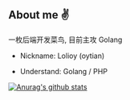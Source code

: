 ## About me ✌

一枚后端开发菜鸟, 目前主攻 Golang

- Nickname: Lolioy (oytian)

- Understand: Golang / PHP


[![Anurag's github stats](https://github-readme-stats.vercel.app/api?username=Lolioy&theme=dracula)](https://github.com/Lolioy)
